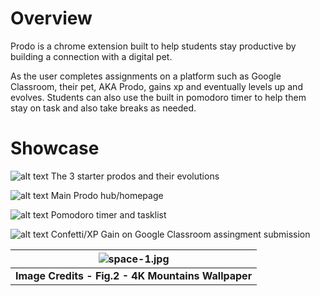 # Overview

Prodo is a chrome extension built to help students stay productive by building a connection with a digital pet.

As the user completes assignments on a platform such as Google Classroom, their pet, AKA Prodo, gains xp and eventually levels up and evolves. Students can also use the built in pomodoro timer to help them stay on task and also take breaks as needed. 

# Showcase
![alt text](https://i.imgur.com/YgOYDXD.png)
The 3 starter prodos and their evolutions

![alt text](https://i.imgur.com/QoE4pIG.png)
Main Prodo hub/homepage

![alt text](https://i.imgur.com/NsZ98A7.png)
Pomodoro timer and tasklist

![alt text](https://i.imgur.com/P53crNN.png)
Confetti/XP Gain on Google Classroom assingment submission

| ![space-1.jpg](https://blog-assets.thedyrt.com/uploads/2019/01/shutterstock_1033306540-1.jpg) |
|:--:|
| <b>Image Credits - Fig.2 - 4K Mountains Wallpaper</b>|
